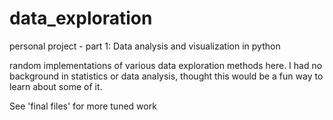 # data_exploration
personal project - part 1: Data analysis and visualization in python

random implementations of various data exploration methods here.
I had no background in statistics or data analysis, thought this
would be a fun way to learn about some of it.

See 'final files' for more tuned work
